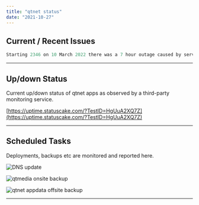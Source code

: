 ```yaml
---
title: "qtnet status"
date: "2021-10-27"
---
```


## Current / Recent Issues

```python
Starting 2346 on 10 March 2022 there was a 7 hour outage caused by server crash. Services restored at 0735 on 11 March 2022. Affected services: qtcctv, qtcloud, qtflix, qtsearch and qtvpn. Thanks to Netti Champs for waking up at 0630 AM and working to restore services remotely! ❤️
```


***


## Up/down Status

Current up/down status of qtnet apps as observed by a third-party monitoring service.

[https://uptime.statuscake.com/?TestID=HgUuA2XQ7Z](https://uptime.statuscake.com/?TestID=HgUuA2XQ7Z)


***


## Scheduled Tasks

Deployments, backups etc are monitored and reported here.

![DNS update](https://healthchecks.io/badge/929328ec-f605-456e-b65c-7912ee/4Dz0Lfus/dns-update.svg)

![qtmedia onsite backup](https://healthchecks.io/badge/929328ec-f605-456e-b65c-7912ee/IFtexcuC/qtmedia-onsite-backup.svg)

![qtnet appdata offsite backup](https://healthchecks.io/badge/929328ec-f605-456e-b65c-7912ee/XbVP_pmg/qtnet-appdata-offsite-backup.svg)

* * *